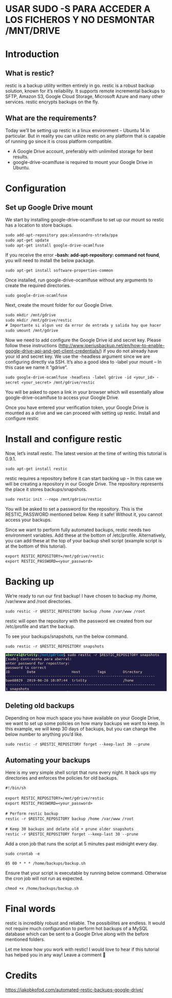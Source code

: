 # USAR SUDO -S PARA ACCEDER A LOS FICHEROS Y NO DESMONTAR /MNT/DRIVE
# Introduction
## What is restic?

restic is a backup utility written entirely in go. restic is a robust backup solution, known for it’s reliability. It supports remote incremental backups to SFTP, Amazon S3, Google Cloud Storage, Microsoft Azure and many other services. restic encrypts backups on the fly.

## What are the requirements?

Today we’ll be setting up restic in a linux environment – Ubuntu 14 in particular. But in reality you can utilize restic on any platform that is capable of running go since it is cross platform compatible.
 * A Google Drive account, preferably with unlimited storage for best results.
 * google-drive-ocamlfuse is required to mount your Google Drive in Ubuntu.

# Configuration
## Set up Google Drive mount

We start by installing google-drive-ocamlfuse to set up our mount so restic has a location to store backups.

```{bash}
sudo add-apt-repository ppa:alessandro-strada/ppa
sudo apt-get update
sudo apt-get install google-drive-ocamlfuse
```

If you receive the error **-bash: add-apt-repository: command not found**, you will need to install the below package.

```{bash}
sudo apt-get install software-properties-common
```

Once installed, run google-drive-ocamlfuse without any arguments to create the required directories.
```{bash}
sudo google-drive-ocamlfuse
```

Next, create the mount folder for our Google Drive.
```{bash}
sudo mkdir /mnt/gdrive
sudo mkdir /mnt/gdrive/restic
# Importante si algun vez da error de entrada y salida hay que hacer
sudo umount /mnt/gdrive
```

Now we need to add configure the Google Drive id and secret key. Please follow these instructions (http://www.iperiusbackup.net/en/how-to-enable-google-drive-api-and-get-client-credentials/) if you do not already have your id and secret key.
We use the -headless argument since we are configuring directly via SSH. It’s also a good idea to -label your mount – In this case we name it “gdrive”.

```{bash}
sudo google-drive-ocamlfuse -headless -label gdrive -id <your_id> -secret <your_secret> /mnt/gdrive/restic
```

You will be asked to open a link in your browser which will essentially allow google-drive-ocamlfuse to access your Google Drive.

Once you have entered your verification token, your Google Drive is mounted as a drive and we can proceed with setting up restic.
Install and configure restic

# Install and configure restic

Now, let’s install restic. The latest version at the time of writing this tutorial is 0.9.1.

```{bash}
sudo apt-get install restic
```

restic requires a repository before it can start backing up – In this case we will be creating a repository in our Google Drive. The repository represents the place it stores backups/snapshots.

```{bash}
sudo restic init --repo /mnt/gdrive/restic
```

You will be asked to set a password for the repository. This is the RESTIC_PASSWORD mentioned below. Keep it safe! Without it, you cannot access your backups.

Since we want to perform fully automated backups, restic needs two environment variables. Add these at the bottom of /etc/profile.
Alternatively, you can add these at the top of your backup shell script (example script is at the bottom of this tutorial).

```{bash}
export RESTIC_REPOSITORY=/mnt/gdrive/restic
export RESTIC_PASSWORD=<your_password>
```

# Backing up

We’re ready to run our first backup! I have chosen to backup my /home, /var/www and /root directories.
```{bash}
sudo restic -r $RESTIC_REPOSITORY backup /home /var/www /root
```

restic will open the repository with the password we created from our /etc/profile and start the backup.

To see your backups/snapshots, run the below command.
```{bash}
sudo restic -r $RESTIC_REPOSITORY snapshots
```

![alt text](https://raw.githubusercontent.com/aberral/gdrivebu/master/backup.png)


## Deleting old backups

Depending on how much space you have available on your Google Drive, we want to set up some policies on how many backups we want to keep.
In this example, we will keep 30 days of backups, but you can change the below number to anything you’d like.

```{bash}
sudo restic -r $RESTIC_REPOSITORY forget --keep-last 30 --prune
```
## Automating your backups

Here is my very simple shell script that runs every night. It back ups my directories and enforces the policies for old backups.

```{bash}
#!/bin/sh

export RESTIC_REPOSITORY=/mnt/gdrive/restic
export RESTIC_PASSWORD=<your_password>

# Perform restic backup 
restic -r $RESTIC_REPOSITORY backup /home /var/www /root

# Keep 30 backups and delete old + prune older snapshots
restic -r $RESTIC_REPOSITORY forget --keep-last 30 --prune
```

Add a cron job that runs the script at 5 minutes past midnight every day.
```{bash}
sudo crontab -e
```
```{bash}
05 00 * * * /home/backups/backup.sh
```

Ensure that your script is executable by running below command. Otherwise the cron job will not run as expected.
```{bash}
chmod +x /home/backups/backup.sh
```

# Final words

restic is incredibly robust and reliable. The possibilites are endless. It would not require much configuration to perform hot backups of a MySQL database which can be sent to a Google Drive along with the before mentioned folders.

Let me know how you work with restic! I would love to hear if this tutorial has helped you in any way!
Leave a comment 🙂

# Credits

https://jakobkofod.com/automated-restic-backups-google-drive/
